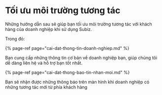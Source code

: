 # Tối ưu môi trường tương tác

Những hướng dẫn sau sẽ giúp bạn tối ưu môi trường tương tác với khách hàng của doanh nghiệp khi sử dụng Subiz.

Trong đó:

{% page-ref page="cai-dat-thong-tin-doanh-nghiep.md" %}

Bạn cung cấp những thông tin cơ bản về doanh nghiệp bạn, giúp chúng tôi dễ dàng liên hệ và hỗ trợ bạn tốt nhất.

{% page-ref page="cai-dat-thong-bao-tin-nhan-moi.md" %}

Bạn sẽ nhận được những thông báo trên màn hình khi doanh nghiệp có những tương tác mới từ phía khách hàng

